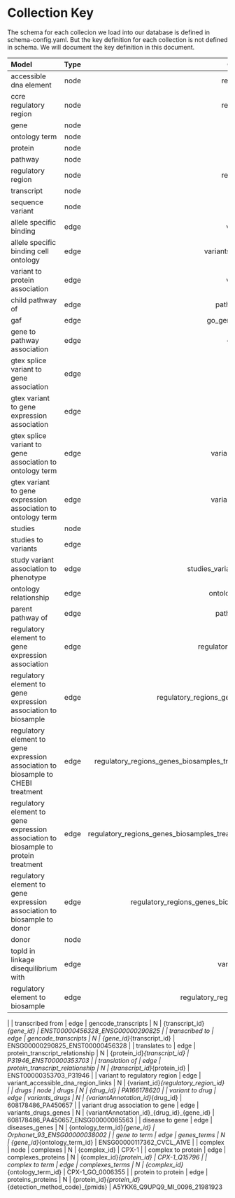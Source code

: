 # Collection Key

The schema for each collecion we load into our database is defined in schema-config.yaml. But the key definition for each collection is not defined in schema. We will document the key definition in this document.

| Model                                             | Type | Collection name                     | Hashed | Key format | Example |
| :------------------------------------------------ | ---: | ----------------------------------: | -----: | ---------: | ----: |
| accessible dna element                             | node | regulatory_regions              | N | accessible_dna_element_{chr}\_{start}\_{end}\_{assembly} | chr1_778381_779150_GRCh38 |
| ccre regulatory region                            | node | regulatory_regions   | N | {candidate_cis_regulatory_element_id} | EH38E2776516 |
| gene                                              | node | genes                               | N | {Ensembl_id}{optinal suffix _PAR_Y} | ENSG00000197976 or ENSG00000197976_PAR_Y|
| ontology term                                     | node | ontology_terms                      | N | {ontology}_{id} | EFO_0001086 |
| protein                                           | node | proteins                            | N | {Uniprot_id} | P31946 |
| pathway                                           | node | pathways                            | N | {reactome_id} | R-HSA-109581 |
| regulatory region                                 | node | regulatory_regions                  | N | {class_name}\_{chr}\_{start}\_{end}\_{assembly} | enhancer_chr1_827140_827667_GRCh38 |
| transcript                                        | node | transcripts                         | N |  {Ensembl_id}{optinal suffix _PAR_Y} | ENST00000313871 or ENST00000313871_PAR_Y |
| sequence variant                                  | node | variants                            | Y | {chr}_{start}\_{ref_seq}\_{alt_seq}\_{assembly} | 20_9567040_T_G_GRCh38 |
| allele specific binding   | edge | variants_proteins               | N | {variant_id}\_{uniprot_id}|
| allele specific binding cell ontology   | edge | variants_proteins_terms |  N  | {variant_id}\_{uniprot_id}\_{cell_name} |
| variant to protein association   |  edge  |  variants_proteins  |  N  |  {variant_id}\_{uniprot_id}\_{source}  |  45680fb8f0bb29a0f0d19fa5fa73eb603d15956b841bc3813ad6f5ecc5c3039d_P09110_UKB |
| child pathway of                                 | edge | pathways_pathways                   | N | {pathway_id}_{pathway_id} | R-HSA-109581_R-HSA-109606 |
| gaf                                               | edge | go_gene_product_links               | Y | {annotation_dict}  |
| gene to pathway association                       | edge | genes_pathways                      | N | {gene_id}_{pathway_id} | ENSG00000000419_R-HSA-162699 |
| gtex splice variant to gene association           | edge | variants_genes                  | Y | {variant_id}\_{phenotype_id}\_{biological_context} |
| gtex variant to gene expression association       | edge | variants_genes                  | Y | {variant_id}\_{gene_id}\_{biological_context} |
| gtex splice variant to gene association to ontology term           | edge | variants_genes_terms    | Y | {variant_id}\_{phenotype_id}\_{biological_context}\_{ontology_term_id} |
| gtex variant to gene expression association to ontology term       | edge | variants_genes_terms    | Y | {variant_id}\_{gene_id}\_{biological_context}\_{ontology_term_id} |
| studies       | node | studies                  | N | {study_id} |
| studies to variants       | edge | studies_variants                  | Y | {study_id}\_{variant_id} |
| study variant association to phenotype       | edge | studies_variants_phenotypes                  | Y | {study_id}\_{variant_id}\_{ontology_term_id} |
| ontology relationship                             | edge | ontology_relationships              | N | {from_node}\_{predicate}\_{to_node} | obo:GO_0000001_01:rdf-schema.subClassOf_obo:GO_0048308 |
| parent pathway of                                 | edge | pathways_pathways                   | N | {pathway_id}_{pathway_id} | R-HSA-109581_R-HSA-109606 |
| regulatory element to gene expression association | edge | regulatory_regions_genes                      | N | {regulatory_region_id}_{gene id}_{file_accesion} | enhancer_chr1_827140_827667_GRCh38_ENSG00000187634_ENCFF712SUP |
| regulatory element to gene expression association to biosample | edge | regulatory_regions_genes_biosamples  | N | {regulatory_region_id}_{gene id}_{file_accesion}_{biosample_ontology_term_id} | promoter_chr1_778390_779142_GRCh38_ENSG00000225880_ENCFF617FJH_EFO_0001203 |
| regulatory element to gene expression association to biosample to CHEBI treatment | edge | regulatory_regions_genes_biosamples_treatments_CHEBI | N | {regulatory_region_id}_{gene id}_{file_accesion}_{treatment_ontology_term_id} | promoter_chr1_778390_779142_GRCh38_ENSG00000225880_ENCFF617FJH_CHEBI_23965 |
| regulatory element to gene expression association to biosample to protein treatment | edge | regulatory_regions_genes_biosamples_treatments_proteins | N | {regulatory_region_id}_{gene id}_{file_accesion}_{treatment_protein_id} | intergenic_chr1_633776_634276_GRCh38_ENSG00000225880_ENCFF728HSS_P60568 |
| regulatory element to gene expression association to biosample to donor | edge | regulatory_regions_genes_biosamples_donors | N | {regulatory_region_id}_{gene id}_{file_accesion}_{donor_id} | promoter_chr1_827209_827840_GRCh38_ENSG00000225880_ENCFF617FJH_ENCDO000AAE |
| donor |    node |  donors |  N | {donor_id} | ENCDO000AAE|
| topld in linkage disequilibrium with              | edge | variant_correlations                | Y | {ancestry}{chr}{uniq_id_snp1}{uniq_id_snp2}{assembly}|
| regulatory element to biosample  | edge |  regulatory_regions_biosamples  | N  | {regulatory_region_id}\_{file_accesion}\_{biosample_ontology_term_id}  |   MPRA_chr1_632980_633180_GRCh38_ENCFF802FUV_EFO_0002067
 |
| transcribed from                                  | edge | gencode_transcripts                 | N | {transcript_id}_{gene_id} | ENST00000456328_ENSG00000290825 |
| transcribed to                                    | edge | gencode_transcripts                 | N | {gene_id}_{transcript_id} | ENSG00000290825_ENST00000456328 |
| translates to                                     | edge | protein_transcript_relationship     | N | {protein_id}_{transcript_id} | P31946_ENST00000353703 |
| translation of                                    | edge | protein_transcript_relationship     | N | {transcript_id}_{protein_id} | ENST00000353703_P31946 |
| variant to regulatory region      | edge | variant_accessible_dna_region_links | N | {variant_id}_{regulatory_region_id} |
| drugs      | node | drugs | N | {drug_id} | PA166178620  |
| variant to drug      | edge | variants_drugs | N | {variantAnnotation_id}_{drug_id} | 608178486_PA450657 |
| variant drug association to gene    | edge   | variants_drugs_genes  | N | {variantAnnotation_id}\_{drug_id}\_{gene_id}   |  608178486_PA450657_ENSG00000085563  |
| disease to gene                   | edge | diseases_genes     | N | {ontology_term_id}_{gene_id}   | Orphanet_93_ENSG00000038002  |
| gene to term         | edge | genes_terms    | N | {gene_id}_{ontology_term_id} | ENSG00000117362_CVCL_A1VE   |
| complex   | node  | complexes | N | {complex_id}  |   CPX-1  |
| complex to protein |  edge  |  complexes_proteins  | N |  {complex_id}_{protein_id} | CPX-1_Q15796  |
| complex to term |  edge  |   complexes_terms  | N  |  {complex_id}_{ontology_term_id}  |  CPX-1_GO_0006355  |
| protein to protein  | edge | proteins_proteins   | N | {protein_id}_{protein_id}_{detection_method_code}_{pmids} | A5YKK6_Q9UPQ9_MI_0096_21981923
